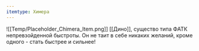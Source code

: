 ```yaml
---
itemtype: Химера
---
```

![[Temp/Placeholder_Chimera_Item.png]]
[[Дино]], существо типа ФАТК непревзойденной быстроты. Он не таит в себе никаких желаний, кроме одного - стать быстрее и сильнее!
